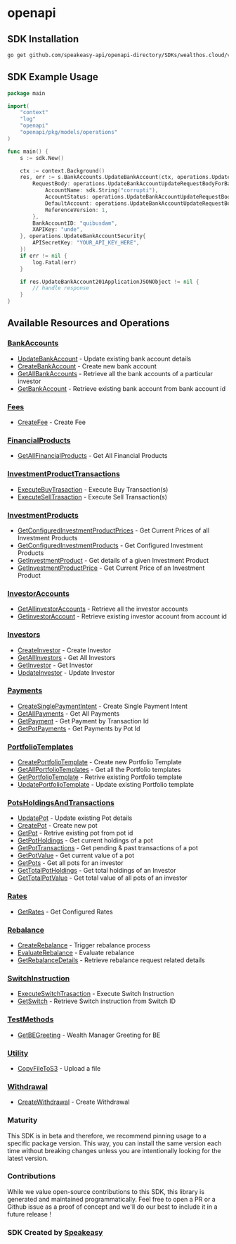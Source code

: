 # openapi

<!-- Start SDK Installation -->
## SDK Installation

```bash
go get github.com/speakeasy-api/openapi-directory/SDKs/wealthos.cloud/v1/go
```
<!-- End SDK Installation -->

## SDK Example Usage
<!-- Start SDK Example Usage -->
```go
package main

import(
	"context"
	"log"
	"openapi"
	"openapi/pkg/models/operations"
)

func main() {
    s := sdk.New()

    ctx := context.Background()
    res, err := s.BankAccounts.UpdateBankAccount(ctx, operations.UpdateBankAccountRequest{
        RequestBody: operations.UpdateBankAccountUpdateRequestBodyForBankAccount{
            AccountName: sdk.String("corrupti"),
            AccountStatus: operations.UpdateBankAccountUpdateRequestBodyForBankAccountAccountStatusEnumInactive.ToPointer(),
            DefaultAccount: operations.UpdateBankAccountUpdateRequestBodyForBankAccountDefaultAccountEnumNo.ToPointer(),
            ReferenceVersion: 1,
        },
        BankAccountID: "quibusdam",
        XAPIKey: "unde",
    }, operations.UpdateBankAccountSecurity{
        APISecretKey: "YOUR_API_KEY_HERE",
    })
    if err != nil {
        log.Fatal(err)
    }

    if res.UpdateBankAccount201ApplicationJSONObject != nil {
        // handle response
    }
}
```
<!-- End SDK Example Usage -->

<!-- Start SDK Available Operations -->
## Available Resources and Operations


### [BankAccounts](docs/bankaccounts/README.md)

* [UpdateBankAccount](docs/bankaccounts/README.md#updatebankaccount) - Update existing bank account details
* [CreateBankAccount](docs/bankaccounts/README.md#createbankaccount) - Create new bank account
* [GetAllBankAccounts](docs/bankaccounts/README.md#getallbankaccounts) - Retrieve all the bank accounts of a particular investor
* [GetBankAccount](docs/bankaccounts/README.md#getbankaccount) - Retrieve existing bank account from bank account id

### [Fees](docs/fees/README.md)

* [CreateFee](docs/fees/README.md#createfee) - Create Fee

### [FinancialProducts](docs/financialproducts/README.md)

* [GetAllFinancialProducts](docs/financialproducts/README.md#getallfinancialproducts) - Get All Financial Products

### [InvestmentProductTransactions](docs/investmentproducttransactions/README.md)

* [ExecuteBuyTrasaction](docs/investmentproducttransactions/README.md#executebuytrasaction) - Execute Buy Transaction(s)
* [ExecuteSellTrasaction](docs/investmentproducttransactions/README.md#executeselltrasaction) - Execute Sell Transaction(s)

### [InvestmentProducts](docs/investmentproducts/README.md)

* [GetConfiguredInvestmentProductPrices](docs/investmentproducts/README.md#getconfiguredinvestmentproductprices) - Get Current Prices of all Investment Products
* [GetConfiguredInvestmentProducts](docs/investmentproducts/README.md#getconfiguredinvestmentproducts) - Get Configured Investment Products
* [GetInvestmentProduct](docs/investmentproducts/README.md#getinvestmentproduct) - Get details of a given Investment Product
* [GetInvestmentProductPrice](docs/investmentproducts/README.md#getinvestmentproductprice) - Get Current Price of an Investment Product

### [InvestorAccounts](docs/investoraccounts/README.md)

* [GetAllinvestorAccounts](docs/investoraccounts/README.md#getallinvestoraccounts) - Retrieve all the investor accounts
* [GetinvestorAccount](docs/investoraccounts/README.md#getinvestoraccount) - Retrieve existing investor account from account id

### [Investors](docs/investors/README.md)

* [CreateInvestor](docs/investors/README.md#createinvestor) - Create Investor
* [GetAllInvestors](docs/investors/README.md#getallinvestors) - Get All Investors
* [GetInvestor](docs/investors/README.md#getinvestor) - Get Investor
* [UpdateInvestor](docs/investors/README.md#updateinvestor) - Update Investor

### [Payments](docs/payments/README.md)

* [CreateSinglePaymentIntent](docs/payments/README.md#createsinglepaymentintent) - Create Single Payment Intent
* [GetAllPayments](docs/payments/README.md#getallpayments) - Get All Payments
* [GetPayment](docs/payments/README.md#getpayment) - Get Payment by Transaction Id
* [GetPotPayments](docs/payments/README.md#getpotpayments) - Get Payments by Pot Id

### [PortfolioTemplates](docs/portfoliotemplates/README.md)

* [CreatePortfolioTemplate](docs/portfoliotemplates/README.md#createportfoliotemplate) - Create new Portfolio Template
* [GetAllPortfolioTemplates](docs/portfoliotemplates/README.md#getallportfoliotemplates) - Get all the Portfolio templates
* [GetPortfolioTemplate](docs/portfoliotemplates/README.md#getportfoliotemplate) - Retrive existing Portfolio template
* [UpdatePortfolioTemplate](docs/portfoliotemplates/README.md#updateportfoliotemplate) - Update existing Portfolio template

### [PotsHoldingsAndTransactions](docs/potsholdingsandtransactions/README.md)

* [UpdatePot](docs/potsholdingsandtransactions/README.md#updatepot) - Update existing Pot details
* [CreatePot](docs/potsholdingsandtransactions/README.md#createpot) - Create new pot
* [GetPot](docs/potsholdingsandtransactions/README.md#getpot) - Retrive existing pot from pot id
* [GetPotHoldings](docs/potsholdingsandtransactions/README.md#getpotholdings) - Get current holdings of a pot
* [GetPotTransactions](docs/potsholdingsandtransactions/README.md#getpottransactions) - Get pending & past transactions of a pot
* [GetPotValue](docs/potsholdingsandtransactions/README.md#getpotvalue) - Get current value of a pot
* [GetPots](docs/potsholdingsandtransactions/README.md#getpots) - Get all pots for an investor
* [GetTotalPotHoldings](docs/potsholdingsandtransactions/README.md#gettotalpotholdings) - Get total holdings of an Investor
* [GetTotalPotValue](docs/potsholdingsandtransactions/README.md#gettotalpotvalue) - Get total value of all pots of an investor

### [Rates](docs/rates/README.md)

* [GetRates](docs/rates/README.md#getrates) - Get Configured Rates

### [Rebalance](docs/rebalance/README.md)

* [CreateRebalance](docs/rebalance/README.md#createrebalance) - Trigger rebalance process
* [EvaluateRebalance](docs/rebalance/README.md#evaluaterebalance) - Evaluate rebalance
* [GetRebalanceDetails](docs/rebalance/README.md#getrebalancedetails) - Retrieve rebalance request related details

### [SwitchInstruction](docs/switchinstruction/README.md)

* [ExecuteSwitchTrasaction](docs/switchinstruction/README.md#executeswitchtrasaction) - Execute Switch Instruction
* [GetSwitch](docs/switchinstruction/README.md#getswitch) - Retrieve Switch instruction from Switch ID

### [TestMethods](docs/testmethods/README.md)

* [GetBEGreeting](docs/testmethods/README.md#getbegreeting) - Wealth Manager Greeting for BE

### [Utility](docs/utility/README.md)

* [CopyFileToS3](docs/utility/README.md#copyfiletos3) - Upload a file

### [Withdrawal](docs/withdrawal/README.md)

* [CreateWithdrawal](docs/withdrawal/README.md#createwithdrawal) - Create Withdrawal
<!-- End SDK Available Operations -->

### Maturity

This SDK is in beta and therefore, we recommend pinning usage to a specific package version.
This way, you can install the same version each time without breaking changes unless you are intentionally
looking for the latest version.

### Contributions

While we value open-source contributions to this SDK, this library is generated and maintained programmatically.
Feel free to open a PR or a Github issue as a proof of concept and we'll do our best to include it in a future release !

### SDK Created by [Speakeasy](https://docs.speakeasyapi.dev/docs/using-speakeasy/client-sdks)
